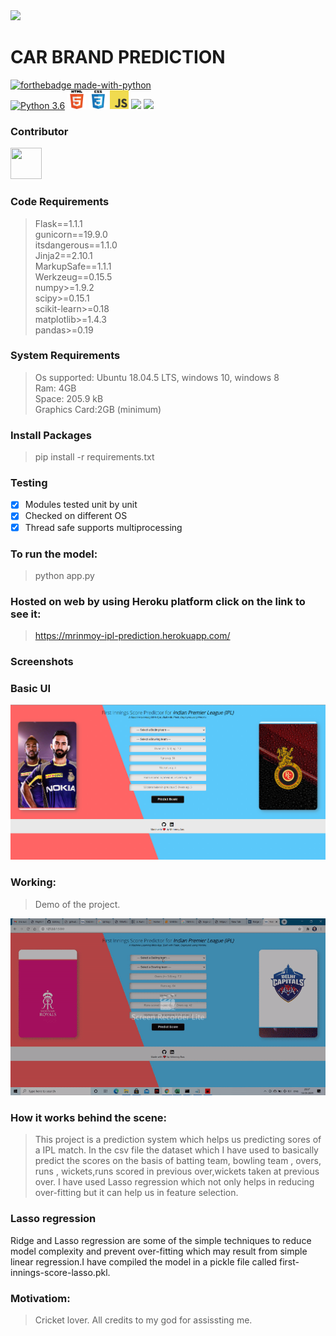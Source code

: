 <img src="https://img.indianautosblog.com/resize/750x-/2019/10/05/2020-audi-rs-6-avant-vega-yellow-3-4eee.jpg">

# CAR BRAND PREDICTION

[![forthebadge made-with-python](http://ForTheBadge.com/images/badges/made-with-python.svg)](https://www.python.org/)                 
[![Python 3.6](https://img.shields.io/badge/python-3.6-blue.svg)](https://www.python.org/downloads/release/python-360/) 
<code><img height="30" src="https://raw.githubusercontent.com/github/explore/80688e429a7d4ef2fca1e82350fe8e3517d3494d/topics/html/html.png"></code>
<code><img height="30" src="https://raw.githubusercontent.com/github/explore/80688e429a7d4ef2fca1e82350fe8e3517d3494d/topics/css/css.png"></code>
<code><img height="30" src="https://raw.githubusercontent.com/github/explore/80688e429a7d4ef2fca1e82350fe8e3517d3494d/topics/javascript/javascript.png"></code>
<code><img height="30" src="https://github.com/tomchen/stack-icons/raw/master/logos/bootstrap.svg"></code>
<code><img height="30" src="https://symbols.getvecta.com/stencil_80/56_flask.3a79b5a056.jpg"></code>

### Contributor
<a href="https://github.com/argho28"><img src="https://avatars3.githubusercontent.com/u/54744863?s=400&v=4" height="50px" width="50px" alt=""/></a>



### Code Requirements
> Flask==1.1.1</br>
> gunicorn==19.9.0</br>
> itsdangerous==1.1.0</br>
> Jinja2==2.10.1</br>
> MarkupSafe==1.1.1</br>
> Werkzeug==0.15.5</br>
> numpy>=1.9.2</br>
> scipy>=0.15.1</br>
> scikit-learn>=0.18</br>
> matplotlib>=1.4.3</br>
> pandas>=0.19</br>

### System Requirements
> Os supported: Ubuntu 18.04.5 LTS, windows 10, windows 8</br>
> Ram: 4GB</br>
> Space: 205.9 kB</br>
> Graphics Card:2GB (minimum)</br>

### Install Packages
> pip install -r requirements.txt

### Testing
- [x]  Modules tested unit by unit
- [x]  Checked on different OS
- [x]  Thread safe supports multiprocessing

### To run the model:
> python app.py

### Hosted on web by using Heroku platform click on the link to see it:
> https://mrinmoy-ipl-prediction.herokuapp.com/

### Screenshots

### Basic UI
<img src="https://github.com/Mrinmoy-Aus/IPL_PREDICTION/blob/main/ui.png">

### Working:
> Demo of the project.
<img src="https://github.com/Mrinmoy-Aus/IPL_PREDICTION/blob/main/working.gif">

### How it works behind the scene:
> This project is a prediction system which helps us predicting sores of a IPL match. In the csv file the dataset which I have used to basically predict the scores on the basis of batting team, bowling team , overs, runs , wickets,runs scored in previous over,wickets taken at previous over. I have used Lasso regression which not only helps in reducing over-fitting but it can help us in feature selection.

### Lasso regression
Ridge and Lasso regression are some of the simple techniques to reduce model complexity and prevent over-fitting which may result from simple linear regression.I have compiled the model in a pickle file called first-innings-score-lasso.pkl.

### Motivatiom:
> Cricket lover. All credits to my god for assissting me.

